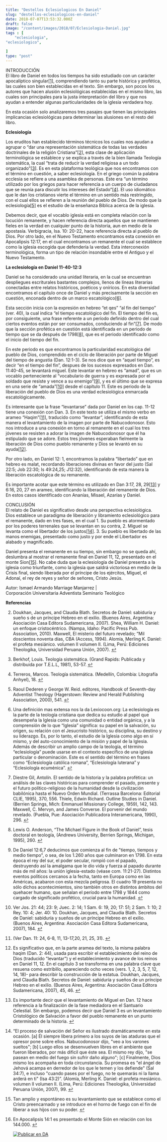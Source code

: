 ```yaml
---
title: "Destellos Eclesiologicos En Daniel"
slug: "destellos-eclesiologicos-en-daniel"
date: 2018-07-07T13:53:32.000Z
draft: false
image: "/content/images/2018/07/Eclesiologia-Daniel.jpg"
tags : [
    "eclesiologia",
"eclesiologico",

]
type: "post"
---
```


   INTRODUCCIÓN  
 El libro de Daniel en todos los tiempos ha sido estudiado con un carácter apocalíptico singular[[1]](#fn1), comprendiendo tanto su parte histórica y profética, las cuales son bien establecidas en el texto. Sin embargo, son pocos los autores que hacen alusión eclesiológicas establecidas en el mismo libro, las cuales son principales para la justa interpretación del libro y que nos ayudan a entender algunas particularidades de la iglesia verdadera hoy.

 En esta ocasión solo analizaremos tres pasajes que tienen las principales implicancias eclesiológicas para determinar las alusiones en el resto del libro.

 **Eclesiología**

 Los eruditos han establecido términos técnicos los cuales nos ayudan a agrupar o “dar una representación sistemática de todas las verdades doctrinales de la religión Cristiana”[[2]](#fn2), esta clase de aplicación terminológica se establece y se explica a través de la bien llamada Teología sistemática, la cual “trata de reducir la verdad religiosa a un todo organizado”[[3]](#fn3). Es en esta plataforma teológica que nos encontramos con el término en cuestión, a saber eclesiología. En el griego común la palabra ecclesia se refiere a una asamblea de personas. Este era “un término utilizado por los griegos para hacer referencia a un cuerpo de ciudadanos que se reunía para discutir los intereses del Estado”[[4]](#fn4). El uso idiomático que le dan los cristianos vierte el término en un sentido más restringido, con el cual ellos se refieren a la reunión del pueblo de Dios. De modo que la eclesiología[[5]](#fn5) es el estudio de la enseñanza Bíblica acerca de la iglesia.

 Debemos decir, que el vocablo iglesia está en completa relación con la locución remanente, y hacen referencia directa aquellos que se mantienen fieles en la verdad en cualquier punto de la historia, aun en medio de la apostasía. Verbigracia, Isa. 10: 20-22, hace referencia directa al pueblo de Dios. Por otro lado, en el Nuevo Testamento encontramos esta conexión en Apocalipsis 12:17, en el cual encontramos un remanente el cual se establece como la iglesia escogida que defendería la verdad. Esta interconexión terminológica, forma un tipo de relación insondable entre el Antiguo y el Nuevo Testamento.

 **La eclesiología en Daniel 11-40-12:3**

 Daniel se ha considerado una unidad literaria, en la cual se encuentran despliegues escriturales bastantes complejos, llenos de líneas literarias conectadas entre relatos históricos, poéticos y oníricos. En esta diversidad encontramos el capítulo once de Daniel y más precisamente la sección en cuestión, enconada dentro de un marco escatológico[[6]](#fn6).

 Esta sección inicia con la expresión en hebreo “et qes” “al fin del tiempo” (ver. 40), la cual indica “el tiempo escatológico del fin. El tiempo del fin es, por consiguiente, una frase referente a un período definido dentro del cual ciertos eventos están por ser consumados, conduciendo al fin”[[7]](#fn7). De modo que la sección profética en cuestión está identificada en un periodo de tiempo que se da después de 1798[[8]](#fn8), que es el periodo identificado como el inicio del tiempo del fin.

 En este periodo es que encontramos la particularidad escatológica del pueblo de Dios, comprendido en el ciclo de liberación por parte de Miguel del tiempo de angustia (Dan. 12:1-3). Se nos dice que en “aquel tiempo”, es decir “en el tiempo del fin”, despues de los sucesos expresados en Dan. 11:40-45, se levantará miguel. Este levantar en hebreo es “amad”, que es un vocablo perteneciente al “vocabulario de guerra y es expresada por el soldado que resiste y vence a su enemigo”[[9]](#fn9), y es el último que se expresa en una serie de “amada”[[10]](#fn10) desde el capítulo 11. Este es periodo de la liberación del pueblo de Dios es una verdad eclesiológica enmarcada escatológicamente.

 Es interesante que la frase “levantarse” dada por Daniel en los cap. 11-12 tiene una conexión con Dan. 3. En este texto se utiliza el mismo verbo en arameo “Haqim”[[11]](#fn11), traducido como “levantar”, identificando de esta manera el levantamiento de la imagen por parte de Nabucodonosor. Esto nos introduce a una conexión en torno al remanente en el cual los tres jóvenes se resisten a adorar la imagen de Nabucodonosor que él ha estipulado que se adore. Estos tres jóvenes esperaban fielmente la liberación de Dios como pueblo remanente y Dios se levantó en su ayuda[[12]](#fn12).

 Por otro lado, en Daniel 12: 1, encontramos la palabra “libertado” que en hebreo es malat, recordando liberaciones divinas en favor del justo (Sal 22:5; Job 22:30; Is 49:24,25; J12:32), identificando de esta manera la liberación escatológica de su remanente.

 Es importante acotar que este término es utilizado en Dan 3:17, 28, 29[[13]](#fn13) y 6:16, 20, 27 en arameo, identificando la liberación del remanente de Dios. En estos casos identificado con Ananías, Misael, Azarías y Daniel.

 CONCLUSIÓN  
 El relato de Daniel es significativo desde una perspectiva eclesiológica. Dios establece un paradigma de liberación y libramiento eclesiológico para el remanente, dado en tres fases, en el cual 1. Su pueblo es atormentado por los poderes terrenales que se levantan en su contra, 2. Miguel se levanta como el libertador de los justos[[14]](#fn14). 3. Su pueblo es libertado de las manos enemigas, presentado como justo y por ende el Libertador es alabado y magnificado.

 Daniel presenta el remanente en su tiempo, sin embargo no se queda ahí, deslumbra al mostrar el remanente final en Daniel 11, 12, presentado en el monte Sion[[15]](#fn15). No cabe duda que la eclesiología de Daniel presenta a la iglesia como triunfante, como la iglesia que saldrá victoriosa en medio de la Crisis final, siendo liberada por el príncipe de los ejércitos, Miguel, el Adonaí, el rey de reyes y señor de señores, Cristo Jesús.

 Autor: Ismael Armando Marriage Manjarrez |  
 Corporación Universitaria Adventista Seminario Teológico

 **Referencias**

   
 2. Doukhan, Jacques, and Claudia Blath. Secretos de Daniel: sabiduría y sueño s de un príncipe Hebreo en el exilio. (Buenos Aires, Argentina: Asociación Casa Editora Sudamericana, 2007). Shea, William H. Daniel: un enfoque cristocéntrico. (Nampa, Idaho: Pacific Press Pub. Association, 2010). Maxwell, El misterio del futuro revelado; “Mil doscientos noventa días, CBA (Access, 1994). Alomía, Merling K. Daniel: el profeta mesiánico. volumen II volumen II. (Lima, Perú́: Ediciones Theologika, Universidad Peruana Unión, 2007). [↩︎](#fnref1)

 
 4. Berkhof, Louis. Teología sistemática. (Grand Rapids: Publicada y distribuida por T.E.L.L, 1981), 53-57. [↩︎](#fnref2)

 
 6. Terreros, Marcos. Teología sistemática. (Medellín, Colombia: Litografía Anhyel), 18. [↩︎](#fnref3)

 
 8. Raoul Dederen y George W. Reid. editores, Handbook of Seventh-day Adventist Theology (Hagerstown: Review and Herald Publishing Association, 2000), 541. [↩︎](#fnref4)

 
 10. Una definición mas extensa nos la da Lexiocoon.org: La eclesiología es la parte de la teología cristiana que dedica su estudio al papel que desempeña la Iglesia como una comunidad o entidad orgánica, y a la comprensión de lo que “Iglesia” significa: su papel en la salvación, su origen, su relación con el Jesucristo histórico, su disciplina, su destino y su liderazgo. Es, por lo tanto, el estudio de la Iglesia como algo en sí mismo, y del auto-conocimiento de la misión y papel de la Iglesia. Además de describir un amplio campo de la teología, el término “eclesiología” puede usarse en el contexto específico de una iglesia particular o denominación. Este es el sentido del término en frases como “Eclesiología católica romana”, “Eclesiología luterana” y “Eclesiología ecuménica”. [↩︎](#fnref5)

 
 12. Diestre Gil, Antolín. El sentido de la historia y la palabra profética: un análisis de las claves históricas para comprender el pasado, presente y el futuro político-religioso de la humanidad desde la civilización babilónica hasta el Nuevo Orden Mundial. (Terrassa Barcelona: Editorial CLIE, 1995), 370, 556. Thiele, Edwin Richard. Outline Studies in Daniel. (Berrien Springs, Mich: Emmanuel Missionary College, 1959), 142, 143. Maxwell, C. Mervyn, and James Converse. El porvenir del mundo revelado. (Puebla, Pue: Asociación Publicadora Interamericana, 1990), 296. [↩︎](#fnref6)

 
 14. Lewis O. Anderson, “The Michael Figure in the Book of Daniel”, tesis doctoral en teología, (Andrews University, Berrien Springs, Michigan, 1995), 260. [↩︎](#fnref7)

 
 16. De Daniel 12:6,7 deducimos que comienza al fin de "tiempo, tiempos y medio tiempo", o sea, de los 1.260 años que culminaron en 1798. En esta época el rey del sur, el poder secular, rompió con el papado, destruyendo así la amalgama que le dio vida y fuerza al papado durante más de mil años: la unión iglesia-estado (véase com. 11:21-27). Distintos eventos políticos cercanos a la fecha, tanto en Europa como en las Américas, acabaron con esta mezcla peligrosa. El cuadro 19 presenta no sólo dichos acontecimientos, sino también otros en distintos ámbitos del quehacer humano, que señalan el período entre 1798 y 1844 como cargado de significado profético, crucial para la humanidad. [↩︎](#fnref8)

 
 18. Ver Jos. 21: 44; 23: 9; Juec. 2: 14; 1 Sam. 6: 19, 20; 17: 51; 2 Sam. 1: 10; 2 Rey. 10: 4; Jer. 40: 10. Doukhan, Jacques, and Claudia Blath. Secretos de Daniel: sabiduría y sueños de un príncipe Hebreo en el exilio. (Buenos Aires, Argentina: Asociación Casa Editora Sudamericana, 2007), 184. [↩︎](#fnref9)

 
 20. (Ver Dan. 11: 24, 6-8, 11, 13-17,20, 21, 25, 31). [↩︎](#fnref10)

 
 22. Es significativo que, en la parte aramea del texto, la misma palabra haqim (Dan. 2: 44), usada para escribir el establecimiento del reino de Dios (traducido "levantar") y el establecimiento y avance de los reinos en Daniel 11, 12. En el capítulo 3 se transforma en una palabra clave que resuena como estribillo, apareciendo ocho veces (vers. 1, 2, 3, 5, 7, 12, 14, 18)- para describir la construcción de la estatua. Doukhan, Jacques, and Claudia Blath. Secretos de Daniel: sabiduría y sueños de un príncipe Hebreo en el exilio. (Buenos Aires, Argentina: Asociación Casa Editora Sudamericana, 2007), 45, 46. [↩︎](#fnref11)

 
 24. Es importante decir que el levantamiento de Miguel en Dan. 12 hace referencia a la finalización de la fase mediadora en el Santuario Celestial. Sin embargo, podemos decir que Daniel 3 es un levantamiento Cristológico de Salvación a favor del pueblo remanente en un punto determinado de la historia. [↩︎](#fnref12)

 
 26. “El proceso de salvación del Señor es ilustrado dramáticamente en esta ocasión. [a] Él siempre libera primero a los suyos de las ataduras que el opresor pone sobre ellos. Nabucodonosor dijo, "veo a los varones sueltos"; [b] Luego ellos se desenvuelven libres en el ambiente que fueron liberados, por más dificil que éste sea. El mismo rey dijo, "se pasean en medio del fuego sin sufrir daño alguno"; [c] Finalmente, Dios mismo los acompaña en toda circunstancia. Su promesa es "el ángel de Jehová acampa en derredor de los que le temen y los defiende" (Sal 34:7), e incluso "cuando pases por el fuego, no te quemarás ni la llama arderá en ti" (Isa 43:2)”. (Alomía, Merling K. Daniel: el profeta mesiánico. volumen II volumen II. (Lima, Perú: Ediciones Theologika, Universidad Peruana Unión, 2007), 99. [↩︎](#fnref13)

 
 28. Tan amplio y espontáneo es su levantamiento que se establece como el Cristo preencarnado y se introduce en el horno de fuego con el fin de liberar a sus hijos con su poder. [↩︎](#fnref14)

 
 30. En Apocalipsis 14:1 es presentado el Monte Sión en relación con los 144.000. [↩︎](#fnref15)

 
 
     [![Publicar en DA](/content/images/2020/06/Publicar_DA.png)](/quieres-publicar-en-da/) 